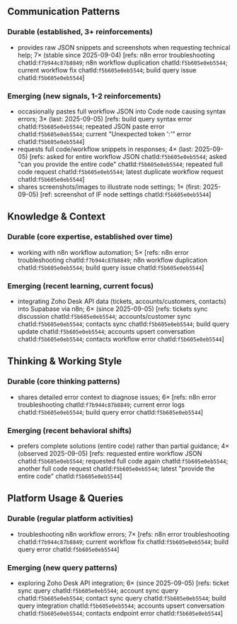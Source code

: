 ## Communication Patterns
### Durable (established, 3+ reinforcements)
- provides raw JSON snippets and screenshots when requesting technical help; 7× (stable since 2025-09-04) [refs: n8n error troubleshooting chatId:`f7b944c87b8849`; n8n workflow duplication chatId:`f5b605e0eb5544`; current workflow fix chatId:`f5b605e0eb5544`; build query issue chatId:`f5b605e0eb5544`]

### Emerging (new signals, 1-2 reinforcements)
- occasionally pastes full workflow JSON into Code node causing syntax errors; 3× (last: 2025-09-05) [refs: build query syntax error chatId:`f5b605e0eb5544`; repeated JSON paste error chatId:`f5b605e0eb5544`; current "Unexpected token ':'" error chatId:`f5b605e0eb5544`]
- requests full code/workflow snippets in responses; 4× (last: 2025-09-05) [refs: asked for entire workflow JSON chatId:`f5b605e0eb5544`; asked "can you provide the entire code" chatId:`f5b605e0eb5544`; repeated full code request chatId:`f5b605e0eb5544`; latest duplicate workflow request chatId:`f5b605e0eb5544`]
- shares screenshots/images to illustrate node settings; 1× (first: 2025-09-05) [ref: screenshot of IF node settings chatId:`f5b605e0eb5544`]

## Knowledge & Context
### Durable (core expertise, established over time)
- working with n8n workflow automation; 5× [refs: n8n error troubleshooting chatId:`f7b944c87b8849`; n8n workflow duplication chatId:`f5b605e0eb5544`; build query issue chatId:`f5b605e0eb5544`]

### Emerging (recent learning, current focus)
- integrating Zoho Desk API data (tickets, accounts/customers, contacts) into Supabase via n8n; 6× (since 2025-09-05) [refs: tickets sync discussion chatId:`f5b605e0eb5544`; accounts/customer sync chatId:`f5b605e0eb5544`; contacts sync chatId:`f5b605e0eb5544`; build query update chatId:`f5b605e0eb5544`; accounts upsert conversation chatId:`f5b605e0eb5544`; contacts workflow error chatId:`f5b605e0eb5544`]

## Thinking & Working Style
### Durable (core thinking patterns)
- shares detailed error context to diagnose issues; 6× [refs: n8n error troubleshooting chatId:`f7b944c87b8849`; current error logs chatId:`f5b605e0eb5544`; build query error chatId:`f5b605e0eb5544`]

### Emerging (recent behavioral shifts)
- prefers complete solutions (entire code) rather than partial guidance; 4× (observed 2025-09-05) [refs: requested entire workflow JSON chatId:`f5b605e0eb5544`; requested full code again chatId:`f5b605e0eb5544`; another full code request chatId:`f5b605e0eb5544`; latest "provide the entire code" chatId:`f5b605e0eb5544`]

## Platform Usage & Queries
### Durable (regular platform activities)
- troubleshooting n8n workflow errors; 7× [refs: n8n error troubleshooting chatId:`f7b944c87b8849`; current workflow fix chatId:`f5b605e0eb5544`; build query error chatId:`f5b605e0eb5544`]

### Emerging (new query patterns)
- exploring Zoho Desk API integration; 6× (since 2025-09-05) [refs: ticket sync query chatId:`f5b605e0eb5544`; account sync query chatId:`f5b605e0eb5544`; contact sync query chatId:`f5b605e0eb5544`; build query integration chatId:`f5b605e0eb5544`; accounts upsert conversation chatId:`f5b605e0eb5544`; contacts endpoint error chatId:`f5b605e0eb5544`]